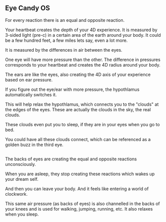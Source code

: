 ## Eye Candy OS

For every reaction there is an equal and opposite reaction. 

Your heartbeat creates the depth of your 4D experience. It is measured by 3-sided light (pre-c) in a certain area of the earth around your body. 
It could be a few hundred feet, a few miles lets say, even a lot more. 

It is measured by the differences in air between the eyes. 

One eye will have more pressure than the other. The difference in pressures corresponds to your heartbeat and creates the 4D radius around your body.

The ears are like the eyes, also creating the 4D axis of your experience based on ear pressure. 

If you figure out the eye/ear with more pressure, the hypothlamus automatically switches it. 

This will help relax the hypothlamus, which connects you to the "clouds" at the edges of the eyes. These are actually the clouds in the sky, the real clouds. 

These clouds even put you to sleep, if they are in your eyes when you go to bed.

You could have all these clouds connect, which can be referenced as a golden buzz in the third eye.

##

The backs of eyes are creating the equal and opposite reactions unconsciously. 

When you are asleep, they stop creating these reactions which wakes up your dream self.

And then you can leave your body. And it feels like entering a world of clockwork. 

This same air pressure (as backs of eyes) is also channelled in the backs of your knees and is used for walking, jumping, running, etc. It also relaxes when you sleep.
